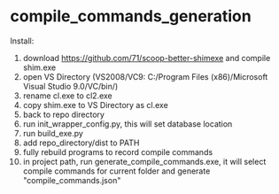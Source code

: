 # compile_commands_generation

Install:

1. download https://github.com/71/scoop-better-shimexe and compile shim.exe
1. open VS Directory (VS2008/VC9: C:/Program Files (x86)/Microsoft Visual Studio 9.0/VC/bin/)
1. rename cl.exe to cl2.exe
1. copy shim.exe to VS Directory as cl.exe
1. back to repo directory
1. run init_wrapper_config.py, this will set database location
1. run build_exe.py
1. add repo_directory/dist to PATH
1. fully rebuild programs to record compile commands
1. in project path, run generate_compile_commands.exe, 
it will select compile commands for current folder and generate "compile_commands.json"
